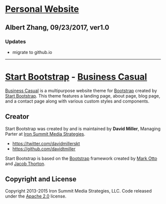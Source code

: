 # [Personal Website](http://www.columbia.edu/~zz2216)

## Albert Zhang, 09/23/2017, ver1.0

### Updates
- migrate to github.io

--------------
# [Start Bootstrap](http://startbootstrap.com/) - [Business Casual](http://startbootstrap.com/template-overviews/business-casual/)

[Business Casual](http://startbootstrap.com/template-overviews/business-casual/) is a multipurpose website theme for [Bootstrap](http://getbootstrap.com/) created by [Start Bootstrap](http://startbootstrap.com/). This theme features a landing page, about page, blog page, and a contact page along with various custom styles and components.

## Creator

Start Bootstrap was created by and is maintained by **David Miller**, Managing Parter at [Iron Summit Media Strategies](http://www.ironsummitmedia.com/).

* https://twitter.com/davidmillerskt
* https://github.com/davidtmiller

Start Bootstrap is based on the [Bootstrap](http://getbootstrap.com/) framework created by [Mark Otto](https://twitter.com/mdo) and [Jacob Thorton](https://twitter.com/fat).

## Copyright and License

Copyright 2013-2015 Iron Summit Media Strategies, LLC. Code released under the [Apache 2.0](https://github.com/IronSummitMedia/startbootstrap-business-casual/blob/gh-pages/LICENSE) license.